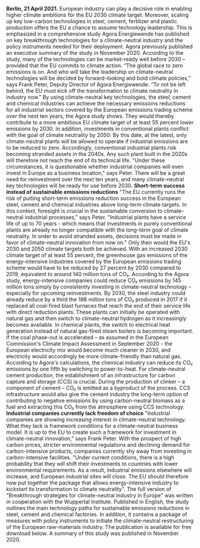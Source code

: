 **Berlin, 21 April 2021.** European industry can play a decisive role in enabling higher climate ambitions for the EU 2030 climate target. Moreover, scaling up key low-carbon technologies in steel, cement, fertilizer and plastic production offers the EU a chance to assume technology leadership. This is emphasized in a comprehensive study Agora Energiewende has published on key breakthrough technologies for a climate-neutral industry and the policy instruments needed for their deployment. Agora previously published an executive summary of the study in November 2020. According to the study, many of the technologies can be market-ready well before 2030 – provided that the EU commits to climate action.
“The global race to zero emissions is on. And who will take the leadership on climate-neutral technologies will be decided by forward-looking and bold climate policies,” says Frank Peter, Deputy Director of Agora Energiewende. “To not be left behind, the EU must kick off the transformation to climate neutrality in industry now.” By using climate-neutral key technologies, the steel, cement and chemical industries can achieve the necessary emissions reductions for all industrial sectors covered by the European emissions trading scheme over the next ten years, the Agora study shows. They would thereby contribute to a more ambitious EU climate target of at least 55 percent lower emissions by 2030. In addition, investments in conventional plants conflict with the goal of climate neutrality by 2050: By this date, at the latest, only climate-neutral plants will be allowed to operate if industrial emissions are to be reduced to zero. Accordingly, conventional industrial plants risk becoming stranded assets in the 2040s. Any such plant built in the 2020s will therefore not reach the end of its technical life. "Under these circumstances, it is questionable whether industrial companies will even invest in Europe as a business location," says Peter. There will be a great need for reinvestment over the next ten years, and many climate-neutral key technologies will be ready for use before 2030.
**Short-term success instead of sustainable emissions reductions**
"The EU currently runs the risk of putting short-term emissions reduction success in the European steel, cement and chemical industries above long-term climate targets. In this context, foresight is crucial in the sustainable conversion to climate-neutral industrial processes," says Peter. "Industrial plants have a service life of up to 70 years - which means that investments in purely conventional plants are already no longer compatible with the long-term goal of climate neutrality. In order to avoid stranded assets, decisions must be made in favor of climate-neutral innovation from now on." Only then would the EU's 2030 and 2050 climate targets both be achieved.
With an increased 2030 climate target of at least 55 percent, the greenhouse gas emissions of the energy-intensive industries covered by the European emissions trading scheme would have to be reduced by 27 percent by 2030 compared to 2019, equivalent to around 140 million tons of CO₂. According to the Agora study, energy-intensive companies could reduce CO₂ emissions by 145 million tons simply by consistently investing in climate-neutral technology – especially for upcoming reinvestments. By 2030, the steel industry could already reduce by a third the 188 million tons of CO₂ produced in 2017 if it replaced all coal-fired blast furnaces that reach the end of their service life with direct reduction plants. These plants can initially be operated with natural gas and then switch to climate-neutral hydrogen as it increasingly becomes available.
In chemical plants, the switch to electrical heat generation instead of natural gas-fired steam boilers is becoming important. If the coal phase-out is accelerated – as assumed in the European Commission's Climate Impact Assessment in September 2020 - the European electricity mix would become much cleaner in 2030, and electricity would accordingly be more climate-friendly than natural gas. According to Agora's calculations, the chemical industry can reduce its CO₂ emissions by one fifth by switching to power-to-heat. For climate-neutral cement production, the establishment of an infrastructure for carbon capture and storage (CCS) is crucial. During the production of clinker – a component of cement – CO₂ is emitted as a byproduct of the process. CCS infrastructure would also give the cement industry the long-term option of contributing to negative emissions by using carbon-neutral biomass as a fuel and extracting this CO₂ from the atmosphere using CCS technology. 
**Industrial companies currently lack freedom of choice**
"Industrial companies are showing increasing interest in climate-neutral technology. What they lack is framework conditions for a climate-neutral business model. It is up to the EU to create such a framework for investment in climate-neutral innovation," says Frank Peter. With the prospect of high carbon prices, stricter environmental regulations and declining demand for carbon-intensive products, companies currently shy away from investing in carbon-intensive facilities. "Under current conditions, there is a high probability that they will shift their investments to countries with lower environmental requirements. As a result, industrial emissions elsewhere will increase, and European industrial sites will close. The EU should therefore now put together the package that allows energy-intensive industry to kickstart its transformation to climate neutrality".
The full version of "Breakthrough strategies for climate-neutral industry in Europe" was written in cooperation with the Wuppertal Institute. Published in English, the study outlines the main technology paths for sustainable emissions reductions in steel, cement and chemical factories. In addition, it contains a package of measures with policy instruments to initiate the climate-neutral restructuring of the European raw-materials industry. The publication is available for free download below. A summary of this study was published in November 2020.